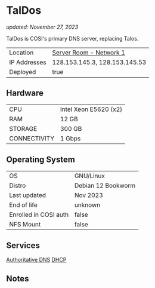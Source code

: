 # TalDos

_updated: November 27, 2023_

TalDos is COSI's primary DNS server, replacing Talos.

| | |
| :--- | :--- |
| Location | [Server Room - Network 1](../racks.md#network-1) |
| IP Addresses | 128.153.145.3, 128.153.145.53 |
| Deployed | true |

## Hardware

| | |
| :--- | :--- |
| CPU | Intel Xeon E5620 (x2)
| RAM | 12 GB
| STORAGE | 300 GB
| CONNECTIVITY | 1 Gbps

## Operating System

| | |
| :--- | :--- |
| OS | GNU/Linux
| Distro | Debian 12 Bookworm
| Last updated | Nov 2023
| End of life | unknown
| Enrolled in COSI auth | false
| NFS Mount | false

## Services

[Authoritative DNS](../../services/authoritative_dns.md)
[DHCP](../../services/dhcp.md)

## Notes
